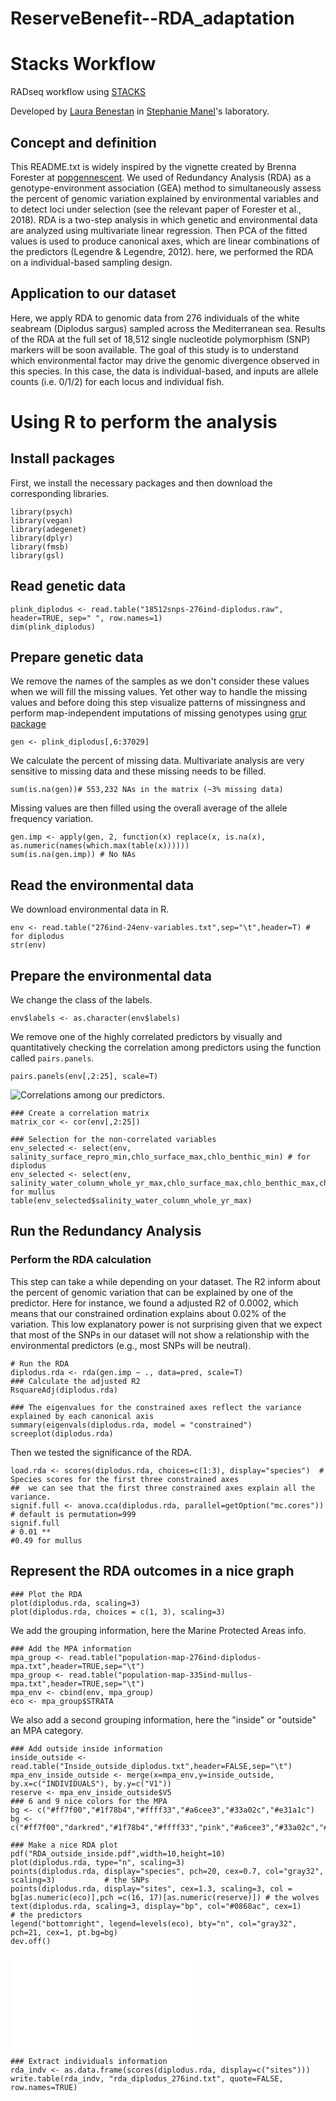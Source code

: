 # ReserveBenefit--RDA_adaptation

# Stacks Workflow

RADseq workflow using [STACKS](http://creskolab.uoregon.edu/stacks/)

Developed by [Laura Benestan](https://github.com/laurabenestan) in
[Stephanie Manel](https://sites.google.com/site/stephaniemanel/home)'s
laboratory.

## Concept and definition
This README.txt is widely inspired by the vignette created by Brenna Forester at [popgennescent](https://popgen.nescent.org/2018-03-27_RDA_GEA.html).
We used of Redundancy Analysis (RDA) as a genotype-environment association (GEA) method to simultaneously assess the percent of genomic variation explained by environmental variables and to detect loci under selection (see the relevant paper of Forester et al., 2018). 
RDA is a two-step analysis in which genetic and environmental data are analyzed using multivariate linear regression. 
Then PCA of the fitted values is used to produce canonical axes, which are linear combinations of the predictors (Legendre & Legendre, 2012). 
here, we performed the RDA on a individual-based sampling design.

## Application to our dataset
Here, we apply RDA to genomic data from 276 individuals of the white seabream (Diplodus sargus) sampled across the Mediterranean sea. 
Results of the RDA at the full set of 18,512 single nucleotide polymorphism (SNP) markers will be soon available. 
The goal of this study is to understand which environmental factor may drive the genomic divergence observed in this species. 
In this case, the data is individual-based, and inputs are allele counts (i.e. 0/1/2) for each locus and individual fish. 

# Using R to perform the analysis
## Install packages
First, we install the necessary packages and then download the corresponding libraries.

``` {r}
library(psych)    
library(vegan)
library(adegenet)
library(dplyr)
library(fmsb)
library(gsl)
```
## Read genetic data

```{r}
plink_diplodus <- read.table("18512snps-276ind-diplodus.raw", header=TRUE, sep=" ", row.names=1)
dim(plink_diplodus)
```

## Prepare genetic data

We remove the names of the samples as we don't consider these values when we will fill the missing values.
Yet other way to handle the missing values and before doing this step visualize patterns of missingness and perform map-independent imputations of missing genotypes using [grur package](https://github.com/thierrygosselin/grur)

```{r}
gen <- plink_diplodus[,6:37029]
```

We calculate the percent of missing data.
Multivariate analysis are very sensitive to missing data and these missing needs to be filled.
```{r}
sum(is.na(gen))# 553,232 NAs in the matrix (~3% missing data)
```

Missing values are then filled using the overall average of the allele frequency variation.
```{r}
gen.imp <- apply(gen, 2, function(x) replace(x, is.na(x), as.numeric(names(which.max(table(x))))))
sum(is.na(gen.imp)) # No NAs
```

## Read the environmental data

We download environmental data in R.
```{r}
env <- read.table("276ind-24env-variables.txt",sep="\t",header=T) # for diplodus
str(env)
```

## Prepare the environmental data

We change the class of the labels.
```{r}
env$labels <- as.character(env$labels)
```

We remove one of the highly correlated predictors by visually and quantitatively checking the correlation among predictors using the function called `pairs.panels`.

```{r}
pairs.panels(env[,2:25], scale=T)
```

![Correlations among our predictors.](Correlation_predictor.png)

```
### Create a correlation matrix
matrix_cor <- cor(env[,2:25])

### Selection for the non-correlated variables
env_selected <- select(env, salinity_surface_repro_min,chlo_surface_max,chlo_benthic_min) # for diplodus
env_selected <- select(env, salinity_water_column_whole_yr_max,chlo_surface_max,chlo_benthic_max,chlo_benthic_min)# for mullus
table(env_selected$salinity_water_column_whole_yr_max)
```

## Run the Redundancy Analysis

### Perform the RDA calculation
This step can take a while depending on your dataset.
The R2 inform about the percent of genomic variation that can be explained by one of the predictor.
Here for instance, we found a adjusted R2 of 0.0002, which means that our constrained ordination explains about 0.02% of the variation.
This low explanatory power is not surprising given that we expect that most of the SNPs in our dataset will not show a relationship with the environmental predictors (e.g., most SNPs will be neutral).
```
# Run the RDA
diplodus.rda <- rda(gen.imp ~ ., data=pred, scale=T)
### Calculate the adjusted R2
RsquareAdj(diplodus.rda)

### The eigenvalues for the constrained axes reflect the variance explained by each canonical axis
summary(eigenvals(diplodus.rda, model = "constrained")
screeplot(diplodus.rda)
```
Then we tested the significance of the RDA.
```
load.rda <- scores(diplodus.rda, choices=c(1:3), display="species")  # Species scores for the first three constrained axes
##  we can see that the first three constrained axes explain all the variance.
signif.full <- anova.cca(diplodus.rda, parallel=getOption("mc.cores")) # default is permutation=999
signif.full
# 0.01 ** 
#0.49 for mullus
```
## Represent the RDA outcomes in a nice graph
```
### Plot the RDA
plot(diplodus.rda, scaling=3) 
plot(diplodus.rda, choices = c(1, 3), scaling=3)
```
We add the grouping information, here the Marine Protected Areas info.
```
### Add the MPA information
mpa_group <- read.table("population-map-276ind-diplodus-mpa.txt",header=TRUE,sep="\t")
mpa_group <- read.table("population-map-335ind-mullus-mpa.txt",header=TRUE,sep="\t")
mpa_env <- cbind(env, mpa_group)
eco <- mpa_group$STRATA
```
We also add a second grouping information, here the "inside" or "outside" an MPA category.

```
### Add outside inside information
inside_outside <- read.table("Inside_outside_diplodus.txt",header=FALSE,sep="\t")
mpa_env_inside_outside <- merge(x=mpa_env,y=inside_outside, by.x=c("INDIVIDUALS"), by.y=c("V1"))
reserve <- mpa_env_inside_outside$V5
### 6 and 9 nice colors for the MPA
bg <- c("#ff7f00","#1f78b4","#ffff33","#a6cee3","#33a02c","#e31a1c")
bg <-  c("#ff7f00","darkred","#1f78b4","#ffff33","pink","#a6cee3","#33a02c","#e31a1c","blueviolet")

### Make a nice RDA plot
pdf("RDA_outside_inside.pdf",width=10,height=10)
plot(diplodus.rda, type="n", scaling=3)
points(diplodus.rda, display="species", pch=20, cex=0.7, col="gray32", scaling=3)           # the SNPs
points(diplodus.rda, display="sites", cex=1.3, scaling=3, col = bg[as.numeric(eco)],pch =c(16, 17)[as.numeric(reserve)]) # the wolves
text(diplodus.rda, scaling=3, display="bp", col="#0868ac", cex=1)                           # the predictors
legend("bottomright", legend=levels(eco), bty="n", col="gray32", pch=21, cex=1, pt.bg=bg)
dev.off()
```

![RDA considering two categories.](RDA_both_species.pdf)

```
### Extract individuals information
rda_indv <- as.data.frame(scores(diplodus.rda, display=c("sites")))
write.table(rda_indv, "rda_diplodus_276ind.txt", quote=FALSE, row.names=TRUE)
```

